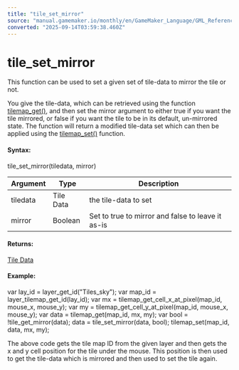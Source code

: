 ```yaml
---
title: "tile_set_mirror"
source: "manual.gamemaker.io/monthly/en/GameMaker_Language/GML_Reference/Asset_Management/Rooms/Tile_Map_Layers/tile_set_mirror.htm"
converted: "2025-09-14T03:59:38.460Z"
---
```


# tile\_set\_mirror

This function can be used to set a given set of tile-data to mirror the tile or not.

You give the tile-data, which can be retrieved using the function [tilemap\_get()](tilemap_get.md), and then set the mirror argument to either true if you want the tile mirrored, or false if you want the tile to be in its default, un-mirrored state. The function will return a modified tile-data set which can then be applied using the [tilemap\_set()](tilemap_set.md) function.

#### Syntax:

tile\_set\_mirror(tiledata, mirror)

| Argument | Type | Description |
| --- | --- | --- |
| tiledata | Tile Data | the tile-data to set |
| mirror | Boolean | Set to true to mirror and false to leave it as-is |

#### Returns:

[Tile Data](tilemap_get.md)

#### Example:

var lay\_id = layer\_get\_id("Tiles\_sky");
var map\_id = layer\_tilemap\_get\_id(lay\_id);
var mx = tilemap\_get\_cell\_x\_at\_pixel(map\_id, mouse\_x, mouse\_y);
var my = tilemap\_get\_cell\_y\_at\_pixel(map\_id, mouse\_x, mouse\_y);
var data = tilemap\_get(map\_id, mx, my);
var bool = !tile\_get\_mirror(data);
data = tile\_set\_mirror(data, bool);
tilemap\_set(map\_id, data, mx, my);

The above code gets the tile map ID from the given layer and then gets the x and y cell position for the tile under the mouse. This position is then used to get the tile-data which is mirrored and then used to set the tile again.